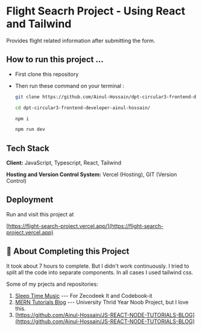 # Flight Seacrh Project - Using React and Tailwind
Provides flight related information after submitting the form.

## How to run this project ...
- First clone this repository
- Then run these command on your terminal :
  
  ```bash
  git clone https://github.com/Ainul-Hossain/dpt-circular3-frontend-developer-ainul-hossain.git
  ```
  
  ```bash
  cd dpt-circular3-frontend-developer-ainul-hossain/
  ```

  ```bash
  npm i
  ```

  ```bash
  npm run dev
  ```

## Tech Stack

**Client:** JavaScript, Typescript, React, Tailwind

**Hosting and Version Control System:** Vercel (Hosting), GIT (Version Control)


## Deployment

Run and visit this project at

 [https://flight-search-project.vercel.app/](https://flight-search-project.vercel.app)



## 🚀 About Completing this Project

It took about 7 hours to complete. But I didn't work continuously. I tried to split all the code into separate components. In all cases I used tailwind css.

Some of my prjects and repositories: 

1. [Sleep Time Music](https://play.google.com/store/apps/details?id=com.codebookit.sleeptimemusic) --- For Zecodeek It and Codebook-it
2. [MERN Tutorials Blog](https://mern-tutorials-blog-client.vercel.app/)  ---  University Thrid Year Noob Project, but I love this. 
3. [https://github.com/Ainul-Hossain/JS-REACT-NODE-TUTORIALS-BLOG](https://github.com/Ainul-Hossain/JS-REACT-NODE-TUTORIALS-BLOG)




